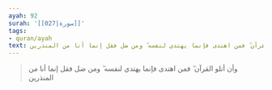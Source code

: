 ```yaml
---
ayah: 92
surah: '[[027|سورة]]'
tags:
- quran/ayah
text: وأن أتلو القرآن ۖ فمن اهتدى فإنما يهتدي لنفسه ۖ ومن ضل فقل إنما أنا من المنذرين
---
```

> وأن أتلو القرآن ۖ فمن اهتدى فإنما يهتدي لنفسه ۖ ومن ضل فقل إنما أنا من المنذرين
